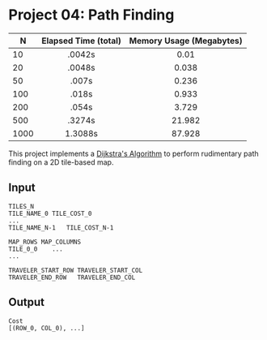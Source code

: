 Project 04: Path Finding
========================

N | Elapsed Time (total) | Memory Usage (Megabytes)
--- | :---: | :---:
10 | .0042s | 0.01 
20 | .0048s | 0.038
50 | .007s | 0.236
100 | .018s | 0.933
200 | .054s | 3.729
500 | .3274s | 21.982
1000 | 1.3088s | 87.928


This project implements a [Dijkstra's Algorithm] to perform rudimentary path
finding on a 2D tile-based map.

[Dijkstra's Algorithm]: https://en.wikipedia.org/wiki/Dijkstra%27s_algorithm


Input
-----

    TILES_N
    TILE_NAME_0	TILE_COST_0
    ...
    TILE_NAME_N-1	TILE_COST_N-1

    MAP_ROWS MAP_COLUMNS
    TILE_0_0    ...
    ...

    TRAVELER_START_ROW TRAVELER_START_COL
    TRAVELER_END_ROW   TRAVELER_END_COL

Output
------

    Cost
    [(ROW_0, COL_0), ...]

